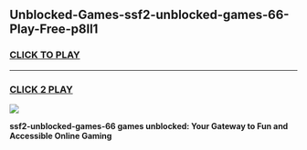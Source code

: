 
## Unblocked-Games-ssf2-unblocked-games-66-Play-Free-p8ll1
<h3>
<a href="https://premium76.site?title=ssf2-unblocked-games-66&ref=15A">CLICK TO PLAY</a></h3>
<hr>

<h3>
<a href="https://premium76.site?title=ssf2-unblocked-games-66&ref=15A">CLICK 2 PLAY</a>
  
</h3>

<a href="https://premium76.site?title=ssf2-unblocked-games-66&ref=15A"><img src="https://clearcache.store/games.png"></a>


**ssf2-unblocked-games-66 games unblocked: Your Gateway to Fun and Accessible Online Gaming**
